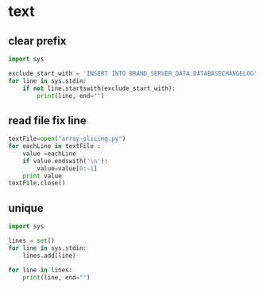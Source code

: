 # text

## clear prefix

<!-- MARKDOWN-AUTO-DOCS:START (CODE:src=../../python/text/clear-prefix.py) -->
<!-- The below code snippet is automatically added from ../../python/text/clear-prefix.py -->
```py
import sys

exclude_start_with = 'INSERT INTO BRAND_SERVER_DATA.DATABASECHANGELOG'
for line in sys.stdin:
	if not line.startswith(exclude_start_with):
		print(line, end="")
```
<!-- MARKDOWN-AUTO-DOCS:END -->



## read file fix line

<!-- MARKDOWN-AUTO-DOCS:START (CODE:src=../../python/text/read-file-fix-line.py) -->
<!-- The below code snippet is automatically added from ../../python/text/read-file-fix-line.py -->
```py
textFile=open("array-slicing.py")
for eachLine in textFile :
    value =eachLine
    if value.endswith('\n'):
        value=value[0:-1]
    print value
textFile.close()
```
<!-- MARKDOWN-AUTO-DOCS:END -->



## unique

<!-- MARKDOWN-AUTO-DOCS:START (CODE:src=../../python/text/unique.py) -->
<!-- The below code snippet is automatically added from ../../python/text/unique.py -->
```py
import sys

lines = set()
for line in sys.stdin:
    lines.add(line)

for line in lines:
    print(line, end="")
```
<!-- MARKDOWN-AUTO-DOCS:END -->


